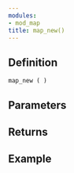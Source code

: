 ```yaml
---
modules:
- mod_map
title: map_new()
---
```


## Definition

    map_new ( )

## Parameters

## Returns

## Example

```
```
